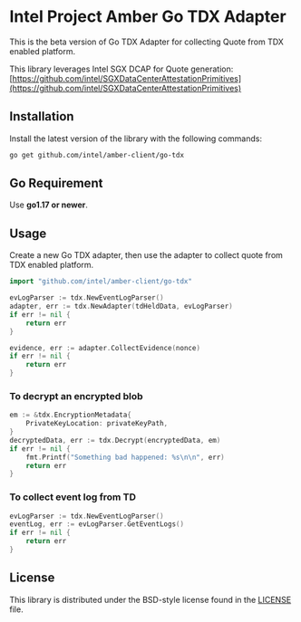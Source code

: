# Intel Project Amber Go TDX Adapter
This is the beta version of Go TDX Adapter for collecting Quote from TDX enabled platform.

This library leverages Intel SGX DCAP for Quote generation: [https://github.com/intel/SGXDataCenterAttestationPrimitives](https://github.com/intel/SGXDataCenterAttestationPrimitives)

## Installation

Install the latest version of the library with the following commands:

```sh
go get github.com/intel/amber-client/go-tdx
```

## Go Requirement

Use <b>go1.17 or newer</b>.

## Usage

Create a new Go TDX adapter, then use the adapter to
collect quote from TDX enabled platform.

```go
import "github.com/intel/amber-client/go-tdx"

evLogParser := tdx.NewEventLogParser()
adapter, err := tdx.NewAdapter(tdHeldData, evLogParser)
if err != nil {
    return err
}

evidence, err := adapter.CollectEvidence(nonce)
if err != nil {
    return err
}
```

### To decrypt an encrypted blob

```go
em := &tdx.EncryptionMetadata{
	PrivateKeyLocation: privateKeyPath,
}
decryptedData, err := tdx.Decrypt(encryptedData, em)
if err != nil {
    fmt.Printf("Something bad happened: %s\n\n", err)
    return err
}
```

### To collect event log from TD

```go
evLogParser := tdx.NewEventLogParser()
eventLog, err := evLogParser.GetEventLogs()
if err != nil {
    return err
}
```

## License

This library is distributed under the BSD-style license found in the [LICENSE](../LICENSE)
file.
